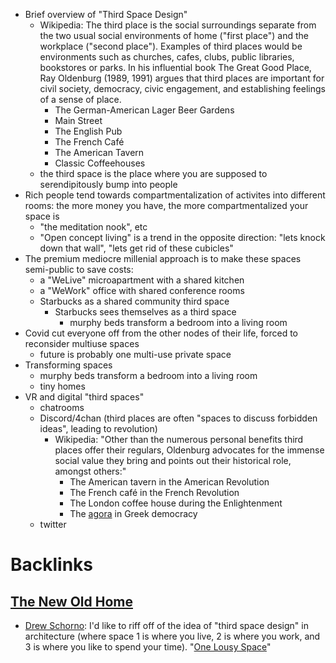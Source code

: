 - Brief overview of "Third Space Design"
    - Wikipedia: The third place is the social surroundings separate from the two usual social environments of home ("first place") and the workplace ("second place"). Examples of third places would be environments such as churches, cafes, clubs, public libraries, bookstores or parks. In his influential book The Great Good Place, Ray Oldenburg (1989, 1991) argues that third places are important for civil society, democracy, civic engagement, and establishing feelings of a sense of place.
        - The German-American Lager Beer Gardens
        - Main Street
        - The English Pub
        - The French Café
        - The American Tavern
        - Classic Coffeehouses
    - the third space is the place where you are supposed to serendipitously bump into people
- Rich people tend towards compartmentalization of activites into different rooms: the more money you have, the more compartmentalized your space is
    - "the meditation nook", etc
    - "Open concept living" is a trend in the opposite direction: "lets knock down that wall", "lets get rid of these cubicles"
- The premium mediocre millenial approach is to make these spaces semi-public to save costs:
    - a "WeLive" microapartment with a shared kitchen
    - a "WeWork" office with shared conference rooms
    - Starbucks as a shared community third space
        - Starbucks sees themselves as a third space
            - murphy beds transform a bedroom into a living room
- Covid cut everyone off from the other nodes of their life, forced to reconsider multiuse spaces
    - future is probably one multi-use private space
- Transforming spaces
    - murphy beds transform a bedroom into a living room
    - tiny homes
- VR and digital "third spaces"
    - chatrooms
    - Discord/4chan (third places are often "spaces to discuss forbidden ideas", leading to revolution)
        - Wikipedia: "Other than the numerous personal benefits third places offer their regulars, Oldenburg advocates for the immense social value they bring and points out their historical role, amongst others:"
            - The American tavern in the American Revolution
            - The French café in the French Revolution
            - The London coffee house during the Enlightenment
            - The [agora](https://en.wikipedia.org/wiki/Agora) in Greek democracy
    - twitter

# Backlinks
## [The New Old Home](<The New Old Home.md>)
- [Drew Schorno](<Drew Schorno.md>): I'd like to riff off of the idea of "third space design" in architecture (where space 1 is where you live, 2 is where you work, and 3 is where you like to spend your time). "[One Lousy Space](<One Lousy Space.md>)"

